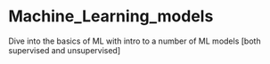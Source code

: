 # Machine_Learning_models
Dive into the basics of ML with intro to a number of ML models [both supervised and unsupervised]
